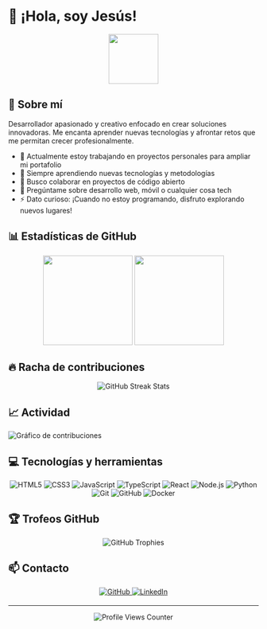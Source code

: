 # 👋 ¡Hola, soy Jesús!

<div align="center">
  <img src="https://media.giphy.com/media/M9gbBd9nbDrOTu1Mqx/giphy.gif" width="100"/>
</div>

## 💫 Sobre mí
Desarrollador apasionado y creativo enfocado en crear soluciones innovadoras. Me encanta aprender nuevas tecnologías y afrontar retos que me permitan crecer profesionalmente.

- 🔭 Actualmente estoy trabajando en proyectos personales para ampliar mi portafolio
- 🌱 Siempre aprendiendo nuevas tecnologías y metodologías
- 👯 Busco colaborar en proyectos de código abierto
- 💬 Pregúntame sobre desarrollo web, móvil o cualquier cosa tech
- ⚡ Dato curioso: ¡Cuando no estoy programando, disfruto explorando nuevos lugares!

## 📊 Estadísticas de GitHub

<div align="center">
  <img height="180em" src="https://github-readme-stats-git-masterrstaa-rickstaa.vercel.app/api?username=JesusCaRu&show_icons=true&theme=radical&include_all_commits=true&count_private=true"/>
  <img height="180em" src="https://github-readme-stats-git-masterrstaa-rickstaa.vercel.app/api/top-langs/?username=JesusCaRu&layout=compact&langs_count=7&theme=radical"/>
</div>

## 🔥 Racha de contribuciones

<div align="center">
  <img src="https://github-readme-streak-stats.herokuapp.com/?user=JesusCaRu&theme=radical&hide_border=false" alt="GitHub Streak Stats" />
</div>

## 📈 Actividad

![Gráfico de contribuciones](https://github-readme-activity-graph.vercel.app/graph?username=JesusCaRu&theme=react-dark)

## 💻 Tecnologías y herramientas

<div align="center">
  
  ![HTML5](https://img.shields.io/badge/html5-%23E34F26.svg?style=for-the-badge&logo=html5&logoColor=white)
  ![CSS3](https://img.shields.io/badge/css3-%231572B6.svg?style=for-the-badge&logo=css3&logoColor=white)
  ![JavaScript](https://img.shields.io/badge/javascript-%23323330.svg?style=for-the-badge&logo=javascript&logoColor=%23F7DF1E)
  ![TypeScript](https://img.shields.io/badge/typescript-%23007ACC.svg?style=for-the-badge&logo=typescript&logoColor=white)
  ![React](https://img.shields.io/badge/react-%2320232a.svg?style=for-the-badge&logo=react&logoColor=%2361DAFB)
  ![Node.js](https://img.shields.io/badge/node.js-6DA55F?style=for-the-badge&logo=node.js&logoColor=white)
  ![Python](https://img.shields.io/badge/python-3670A0?style=for-the-badge&logo=python&logoColor=ffdd54)
  ![Git](https://img.shields.io/badge/git-%23F05033.svg?style=for-the-badge&logo=git&logoColor=white)
  ![GitHub](https://img.shields.io/badge/github-%23121011.svg?style=for-the-badge&logo=github&logoColor=white)
  ![Docker](https://img.shields.io/badge/docker-%230db7ed.svg?style=for-the-badge&logo=docker&logoColor=white)
  
</div>

## 🏆 Trofeos GitHub

<div align="center">
  <img src="https://github-profile-trophy.vercel.app/?username=JesusCaRu&theme=radical&no-frame=false&no-bg=true&margin-w=4" alt="GitHub Trophies" />
</div>

## 📫 Contacto

<div align="center">
  <a href="https://github.com/JesusCaRu" target="_blank">
    <img src="https://img.shields.io/badge/github-%2324292e.svg?&style=for-the-badge&logo=github&logoColor=white" alt="GitHub" style="margin-bottom: 5px;" />
  </a>
  <a href="https://linkedin.com/in/jesus-canicio-rubi" target="_blank">
    <img src="https://img.shields.io/badge/linkedin-%231E77B5.svg?&style=for-the-badge&logo=linkedin&logoColor=white" alt="LinkedIn" style="margin-bottom: 5px;" />
  </a>
</div>

---

<div align="center">
  <img src="https://komarev.com/ghpvc/?username=JesusCaRu&style=flat-square&color=blueviolet" alt="Profile Views Counter" />
</div>

<!--
**JesusCaRu/JesusCaRu** es un repositorio ✨ _especial_ ✨ porque su `README.md` (este archivo) aparece en tu perfil de GitHub.
-->
